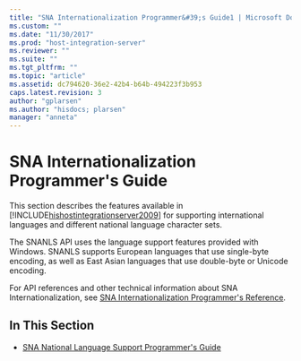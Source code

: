 ```yaml
---
title: "SNA Internationalization Programmer&#39;s Guide1 | Microsoft Docs"
ms.custom: ""
ms.date: "11/30/2017"
ms.prod: "host-integration-server"
ms.reviewer: ""
ms.suite: ""
ms.tgt_pltfrm: ""
ms.topic: "article"
ms.assetid: dc794620-36e2-42b4-b64b-494223f3b953
caps.latest.revision: 3
author: "gplarsen"
ms.author: "hisdocs; plarsen"
manager: "anneta"
---
```

# SNA Internationalization Programmer&#39;s Guide
This section describes the features available in [!INCLUDE[hishostintegrationserver2009](../includes/hishostintegrationserver2009-md.md)] for supporting international languages and different national language character sets.  
  
 The SNANLS API uses the language support features provided with Windows. SNANLS supports European languages that use single-byte encoding, as well as East Asian languages that use double-byte or Unicode encoding.  
  
 For API references and other technical information about SNA Internationalization, see [SNA Internationalization Programmer's Reference](./sna-internationalization-programmer-s-reference2.md).  
  
## In This Section  
  
-   [SNA National Language Support Programmer's Guide](../core/sna-national-language-support-programmer-s-guide2.md)